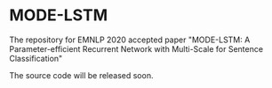 # MODE-LSTM
The repository for EMNLP 2020 accepted paper "MODE-LSTM: A Parameter-efficient Recurrent Network with Multi-Scale for Sentence Classification"

The source code will be released soon.
